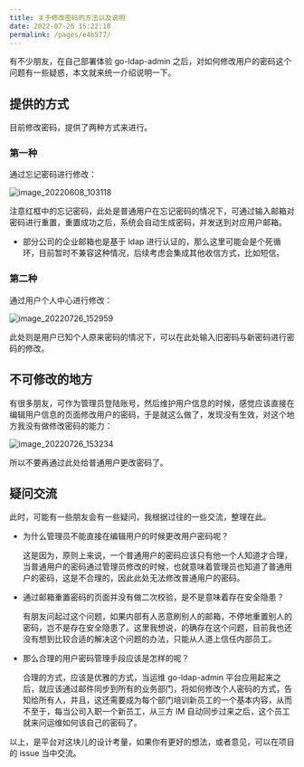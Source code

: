 ```yaml
---
title: 关于修改密码的方法以及说明
date: 2022-07-26 15:22:18
permalink: /pages/e4b577/
---
```


有不少朋友，在自己部署体验 go-ldap-admin 之后，对如何修改用户的密码这个问题有一些疑惑，本文就来统一介绍说明一下。

## 提供的方式

目前修改密码，提供了两种方式来进行。

### 第一种

通过忘记密码进行修改：

![image_20220608_103118](/img/image_20220608_103118.png)

注意红框中的忘记密码，此处是普通用户在忘记密码的情况下，可通过输入邮箱对密码进行重置，重置成功之后，系统会自动生成密码，并发送到对应用户邮箱。

- 部分公司的企业邮箱也是基于 ldap 进行认证的，那么这里可能会是个死循环，目前暂时不兼容这种情况，后续考虑会集成其他收信方式，比如短信。

### 第二种

通过用户个人中心进行修改：

![image_20220726_152959](/img/image_20220726_152959.png)

此处则是用户已知个人原来密码的情况下，可以在此处输入旧密码与新密码进行密码的修改。

## 不可修改的地方

有很多朋友，可作为管理员登陆账号，然后维护用户信息的时候，感觉应该直接在编辑用户信息的页面修改用户的密码，于是就这么做了，发现没有生效，对这个地方我没有做修改密码的能力：

![image_20220726_153234](/img/image_20220726_153234.png)

所以不要再通过此处给普通用户更改密码了。

## 疑问交流

此时，可能有一些朋友会有一些疑问，我根据过往的一些交流，整理在此。

- 为什么管理员不能直接在编辑用户的时候更改用户密码呢？

  这是因为，原则上来说，一个普通用户的密码应该只有他一个人知道才合理，当普通用户的密码通过管理员修改的时候，也就意味着管理员也知道了普通用户的密码，这是不合理的，因此此处无法修改普通用户的密码。

- 通过邮箱重置密码的页面并没有做二次校验，是不是意味着存在安全隐患？

  有朋友问起过这个问题，如果内部有人恶意刷别人的邮箱，不停地重置别人的密码，岂不是存在安全隐患了。这里我想说，的确存在这个问题，目前我也还没有想到比较合适的解决这个问题的办法，只能从人道上信任内部员工。

- 那么合理的用户密码管理手段应该是怎样的呢？

  合理的方式，应该是优雅的方式，当运维 go-ldap-admin 平台应用起来之后，就应该通过邮件同步到所有的业务部门，将如何修改个人密码的方式，告知给所有人，并且，这还需要成为每个部门培训新员工的一个基本内容，从而不至于，每当公司入职一个新员工，从三方 IM 自动同步过来之后，这个员工就来问运维如何该自己的密码了。

以上，是平台对这块儿的设计考量，如果你有更好的想法，或者意见，可以在项目的 issue 当中交流。
